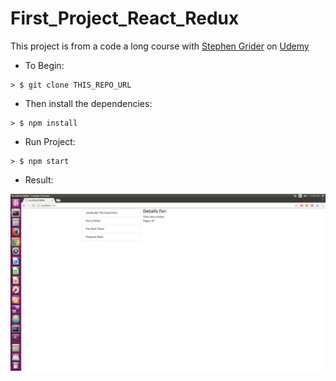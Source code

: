 # First_Project_React_Redux

This project is from a code a long course with [Stephen Grider](https://github.com/stephengrider) on [Udemy](https://www.udemy.com/react-redux/)

* To Begin:

```
> $ git clone THIS_REPO_URL
```

* Then install the dependencies:

```
> $ npm install
```

* Run Project:

```
> $ npm start
```

* Result:

<p align="center">
  <img alt="babel" src="https://github.com/sunmaximus/First_Project_React_Redux/blob/master/Screenshot%20from%202016-09-08%2011-50-08.png" width="546">
</p>

















